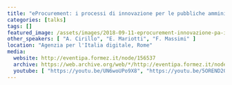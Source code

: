 ```yaml
---
title: "eProcurement: i processi di innovazione per le pubbliche amministrazioni e per le imprese"
categories: [talks]
tags: []
featured_image: /assets/images/2018-09-11-eprocurement-innovazione-pa-imprese.png
other_speakers: [ "A. Cirillo", "E. Mariotti", "F. Massimi" ]
location: "Agenzia per l'Italia digitale, Rome"
media:
  website: http://eventipa.formez.it/node/156537
  archive: https://web.archive.org/web/*/http://eventipa.formez.it/node/156537
  youtube: [ "https://youtu.be/UN6woUPo9X8", "https://youtu.be/5OREND20Cw8" ]
---
```

